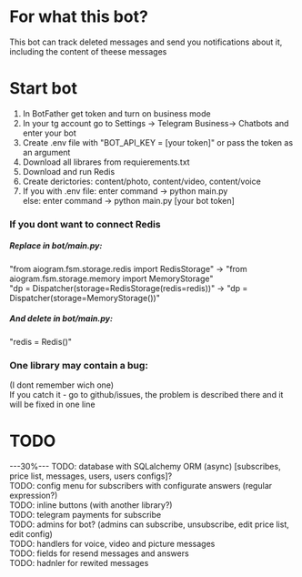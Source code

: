 # For what this bot?
This bot can track deleted messages and send you notifications about it, including the content of theese messages  
# Start bot  
1. In BotFather get token and turn on business mode  
2. In your tg account go to Settings -> Telegram Business-> Chatbots and enter your bot  
3. Create .env file with "BOT_API_KEY = [your token]" or pass the token as an argument  
4. Download all librares from requierements.txt  
5. Download and run Redis  
6. Create derictories: content/photo, content/video, content/voice  
6. If you with .env file: enter command -> python main.py  
else: enter command -> python main.py [your bot token]  
### If you dont want to connect Redis
##### Replace in bot/main.py:  
"from aiogram.fsm.storage.redis import RedisStorage" -> "from aiogram.fsm.storage.memory import MemoryStorage"  
"dp = Dispatcher(storage=RedisStorage(redis=redis))" -> "dp = Dispatcher(storage=MemoryStorage())"  
##### And delete in bot/main.py:  
"redis = Redis()"  
### One library may contain a bug:  
(I dont remember wich one)  
If you catch it - go to github/issues, the problem is described there and it will be fixed in one line
# TODO
---30%--- TODO: database with SQLalchemy ORM (async) [subscribes, price list, messages, users, users configs]?  
TODO: config menu for subscribers with configurate answers (regular expression?)  
TODO: inline buttons (with another library?)  
TODO: telegram payments for subscribe  
TODO: admins for bot? (admins can subscribe, unsubscribe, edit price list, edit config)  
TODO: handlers for voice, video and picture messages  
TODO: fields for resend messages and answers  
TODO: hadnler for rewited messages  

